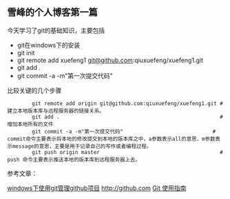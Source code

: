 ﻿雪峰的个人博客第一篇
----

今天学习了git的基础知识，主要包括

* git在windows下的安装
* git init
* git remote add xuefeng1 git@github.com:qiuxuefeng/xuefeng1.git
* git add .
* git commit -a -m"第一次提交代码"

比较关键的几个步骤

			git remote add origin git@github.com:qiuxuefeng/xuefeng1.git # 建立本地版本库与远程服务器的链接关系。
			git add .                                                    # 增加本地所有的文件
			git commit -a -m"第一次提交代码"                             # commit命令主要表示将本地的修改提交到本地的版本库之中，a参数表示all的意思，m参数表示message的意思，主要是用于记录自己的写作或者编程过程。
			git push origin master                                       # push 命令主要表示推送本地的版本库到远程服务器上去。

参考文章：

[windows下使用git管理github项目](http://hi.baidu.com/mcspring/blog/item/171b1e38986d39fab211c71b.html)
<http://github.com>
[Git 使用指南](http://www.linuxgem.org/user_files/linuxgem/Image/git-tutor.pdf)


